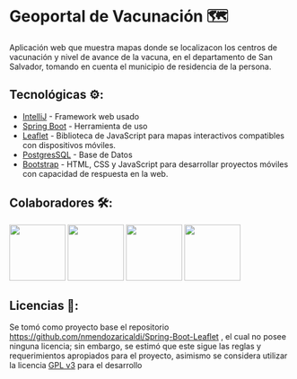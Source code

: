 # Geoportal de Vacunación 🗺️
Aplicación web que muestra mapas donde se localizacon los centros de vacunación y nivel de avance de la vacuna, en el departamento de San Salvador, tomando en cuenta el municipio de residencia de la persona.

## Tecnológicas ⚙️:
* [IntelliJ](https://www.jetbrains.com/es-es/idea/) - Framework web usado
* [Spring Boot](https://spring.io/projects/spring-boot) - Herramienta de uso
* [Leaflet](https://leafletjs.com/) - Biblioteca de JavaScript para mapas interactivos compatibles con dispositivos móviles.
* [PostgresSQL](https://www.postgresql.org/) - Base de Datos
* [Bootstrap](https://getbootstrap.com/) - HTML, CSS y JavaScript para desarrollar proyectos móviles con capacidad de respuesta en la web.

## Colaboradores 🛠️:
<a href="https://github.com/luedco/"><img src="https://avatars.githubusercontent.com/u/38091075?v=4" width="100px" height="100px" style="max-width:100%;"></a>
<a href="https://github.com/00209317/"><img src="https://avatars.githubusercontent.com/u/37201452?v=4" width="100px" height="100px" style="max-width:100%;"></a>
<a href="https://github.com/MaryBenitez/"><img src="https://avatars.githubusercontent.com/u/29487743?v=4" width="100px" height="100px" style="max-width:100%;"></a>
<a href="https://github.com/00086116/"><img src="https://avatars.githubusercontent.com/u/37203008?v=4" width="100px" height="100px" style="max-width:100%;"></a>

## Licencias 📄:
Se tomó como proyecto base el repositorio https://github.com/nmendozaricaldi/Spring-Boot-Leaflet , el cual no posee ninguna licencia; sin embargo, se estimó que este sigue las reglas y requerimientos apropiados para el proyecto, asimismo se considera utilizar la licencia [GPL v3](https://www.gnu.org/licenses/gpl-3.0.html) para el desarrollo
